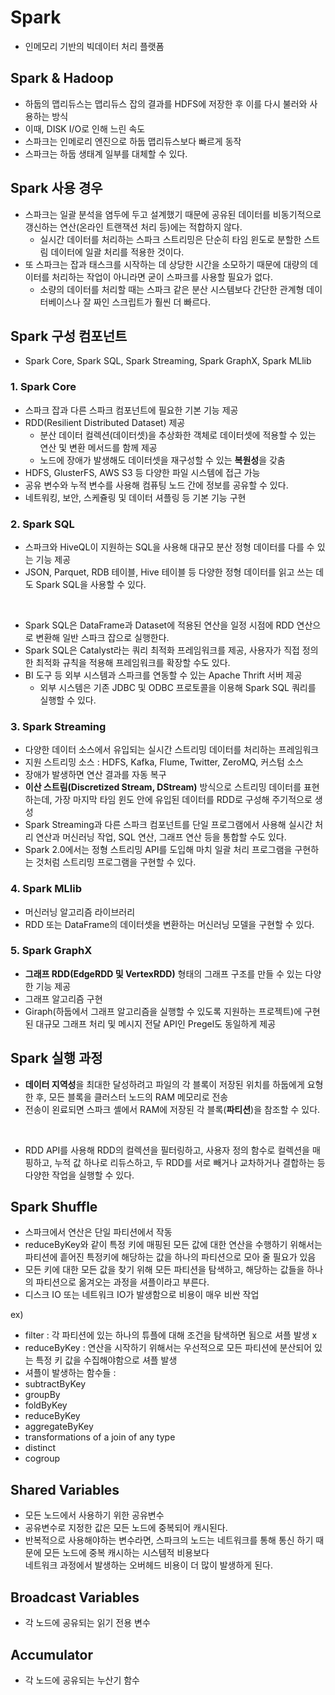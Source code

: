 # Spark
- 인메모리 기반의 빅데이터 처리 플랫폼

## Spark & Hadoop
- 하둡의 맵리듀스는 맵리듀스 잡의 결과를 HDFS에 저장한 후 이를 다시 불러와 사용하는 방식
- 이때, DISK I/O로 인해 느린 속도
- 스파크는 인메로리 엔진으로 하둡 맵리듀스보다 빠르게 동작
- 스파크는 하둡 생태계 일부를 대체할 수 있다.

## Spark 사용 경우
- 스파크는 일괄 분석을 염두에 두고 설계했기 때문에 공유된 데이터를 비동기적으로 갱신하는 연산(온라인 트랜잭션 처리 등)에는 적합하지 않다.
    - 실시간 데이터를 처리하는 스파크 스트리밍은 단순히 타임 윈도로 분할한 스트림 데이터에 일괄 처리를 적용한 것이다.
- 또 스파크는 잡과 태스크를 시작하는 데 상당한 시간을 소모하기 때문에 대량의 데이터를 처리하는 작업이 아니라면 굳이 스파크를 사용할 필요가 없다.
    - 소량의 데이터를 처리할 때는 스파크 같은 분산 시스템보다 간단한 관계형 데이터베이스나 잘 짜인 스크립트가 훨씬 더 빠르다.

## Spark 구성 컴포넌트
- Spark Core, Spark SQL, Spark Streaming, Spark GraphX, Spark MLlib

### 1. Spark Core
- 스파크 잡과 다른 스파크 컴포넌트에 필요한 기본 기능 제공
- RDD(Resilient Distributed Dataset) 제공
    - 분산 데이터 컬렉션(데이터셋)을 추상화한 객체로 데이터셋에 적용할 수 있는 연산 및 변환 메서드를 함께 제공
    - 노드에 장애가 발생해도 데이터셋을 재구성할 수 있는 **복원성**을 갖춤
- HDFS, GlusterFS, AWS S3 등 다양한 파일 시스템에 접근 가능
- 공유 변수와 누적 변수를 사용해 컴퓨팅 노드 간에 정보를 공유할 수 있다.
- 네트워킹, 보안, 스케쥴링 및 데이터 셔플링 등 기본 기능 구현

### 2. Spark SQL
- 스파크와 HiveQL이 지원하는 SQL을 사용해 대규모 분산 정형 데이터를 다를 수 있는 기능 제공
- JSON, Parquet, RDB 테이블, Hive 테이블 등 다양한 정형 데이터를 읽고 쓰는 데도 Spark SQL을 사용할 수 있다.

<br>

- Spark SQL은 DataFrame과 Dataset에 적용된 연산을 일정 시점에 RDD 연산으로 변환해 일반 스파크 잡으로 실행한다.
- Spark SQL은 Catalyst라는 쿼리 최적화 프레임워크를 제공, 사용자가 직접 정의한 최적화 규칙을 적용해 프레임워크를 확장할 수도 있다.
- BI 도구 등 외부 시스템과 스파크를 연동할 수 있는 Apache Thrift 서버 제공
    - 외부 시스템은 기존 JDBC 및 ODBC 프로토콜을 이용해 Spark SQL 쿼리를 실행할 수 있다.

### 3. Spark Streaming
- 다양한 데이터 소스에서 유입되는 실시간 스트리밍 데이터를 처리하는 프레임워크
- 지원 스트리밍 소스 : HDFS, Kafka, Flume, Twitter, ZeroMQ, 커스텀 소스
- 장애가 발생하면 연산 결과를 자동 복구
- **이산 스트림(Discretized Stream, DStream)** 방식으로 스트리밍 데이터를 표현하는데, 가장 마지막 타임 윈도 안에 유입된 데이터를 RDD로 구성해 주기적으로 생성
- Spark Streaming과 다른 스파크 컴포넌트를 단일 프로그램에서 사용해 실시간 처리 연산과 머신러닝 작업, SQL 연산, 그래프 연산 등을 통합할 수도 있다.
- Spark 2.0에서는 정형 스트리밍 API를 도입해 마치 일괄 처리 프로그램을 구현하는 것처럼 스트리밍 프로그램을 구현할 수 있다.

### 4. Spark MLlib
- 머신러닝 알고리즘 라이브러리
- RDD 또는 DataFrame의 데이터셋을 변환하는 머신러닝 모델을 구현할 수 있다.

### 5. Spark GraphX
- **그래프 RDD(EdgeRDD 및 VertexRDD)** 형태의 그래프 구조를 만들 수 있는 다양한 기능 제공
- 그래프 알고리즘 구현
- Giraph(하둡에서 그래프 알고리즘을 실행할 수 있도록 지원하는 프로젝트)에 구현된 대규모 그래프 처리 및 메시지 전달 API인 Pregel도 동일하게 제공

## Spark 실행 과정
- **데이터 지역성**을 최대한 달성하려고 파일의 각 블록이 저장된 위치를 하둡에게 요형한 후, 모든 블록을 클러스터 노드의 RAM 메모리로 전송
- 전송이 왼료되면 스파크 셸에서 RAM에 저장된 각 블록(**파티션**)을 참조할 수 있다.

<br>

- RDD API를 사용해 RDD의 컬렉션을 필터링하고, 사용자 정의 함수로 컬렉션을 매핑하고, 누적 값 하나로 리듀스하고, 두 RDD를 서로 빼거나 교차하거나 결합하는 등 다양한 작업을 실행할 수 있다.

## Spark Shuffle
- 스파크에서 연산은 단일 파티션에서 작동   
- reduceByKey와 같이 특정 키에 매핑된 모든 값에 대한 연산을 수행하기 위해서는 파티션에 흩어진 특정키에 해당하는 값을 하나의 파티션으로 모아 줄 필요가 있음  
- 모든 키에 대한 모든 값을 찾기 위해 모든 파티션을 탐색하고, 해당하는 값들을 하나의 파티션으로 옮겨오는 과정을 셔플이라고 부른다.  
- 디스크 IO 또는 네트워크 IO가 발생함으로 비용이 매우 비싼 작업  

ex)   
- filter : 각 파티션에 있는 하나의 튜플에 대해 조건을 탐색하면 됨으로 셔플 발생 x  
- reduceByKey : 연산을 시작하기 위해서는 우선적으로 모든 파티션에 분산되어 있는 특정 키 값을 수집해야함으로 셔플 발생 
- 셔플이 발생하는 함수들 :
 - subtractByKey
 - groupBy
 - foldByKey
 - reduceByKey
 - aggregateByKey
 - transformations of a join of any type
 - distinct
 - cogroup

## Shared Variables
- 모든 노드에서 사용하기 위한 공유변수
- 공유변수로 지정한 값은 모든 노드에 중복되어 캐시된다.
- 반복적으로 사용해야하는 변수라면,
  스파크의 노드는 네트워크를 통해 통신 하기 때문에 모든 노드에 중복 캐시하는 시스템적 비용보다  
  네트워크 과정에서 발생하는 오버헤드 비용이 더 많이 발생하게 된다.

## Broadcast Variables
- 각 노드에 공유되는 읽기 전용 변수

## Accumulator
- 각 노드에 공유되는 누산기 함수